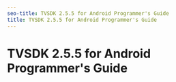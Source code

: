 ```yaml
---
seo-title: TVSDK 2.5.5 for Android Programmer's Guide
title: TVSDK 2.5.5 for Android Programmer's Guide
---
```


# TVSDK 2.5.5 for Android Programmer's Guide

